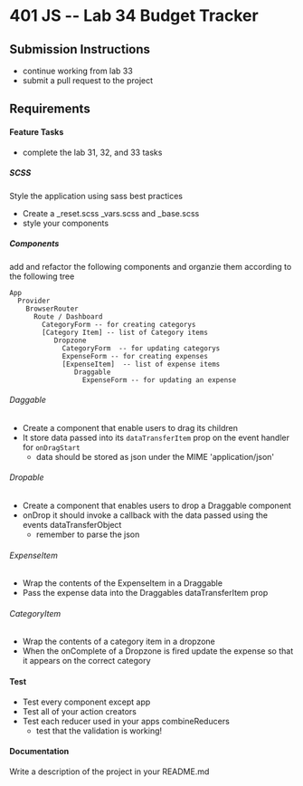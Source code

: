 401 JS --  Lab 34 Budget Tracker
===

## Submission Instructions
  * continue working from lab 33
  * submit a pull request to the project

## Requirements  
#### Feature Tasks 
* complete the lab 31, 32, and 33 tasks
##### SCSS
Style the application using sass best practices  
 * Create a _reset.scss _vars.scss and _base.scss
 * style your components 

##### Components
add and refactor  the following components and organzie them according to the following tree
``` 
App
  Provider 
    BrowserRouter
      Route / Dashboard
        CategoryForm -- for creating categorys
        [Category Item] -- list of Category items
           Dropzone
             CategoryForm  -- for updating categorys
             ExpenseForm -- for creating expenses
             [ExpenseItem]  -- list of expense items
                Draggable 
                  ExpenseForm -- for updating an expense
```
###### Daggable
* Create a component that enable users to drag its children
* It store data passed into its `dataTransferItem` prop on the event handler for `onDragStart`
  * data should be stored as json under the MIME 'application/json'

###### Dropable 
* Create a component that enables users to drop a Draggable component
* onDrop it should invoke a callback with the data passed using the events dataTransferObject
  * remember to parse the json 
###### ExpenseItem
* Wrap the contents of the ExpenseItem in a Draggable 
* Pass the expense data into the Draggables dataTransferItem prop
###### CategoryItem
* Wrap the contents of a category item in a dropzone 
* When the onComplete of a Dropzone is fired update the expense so that it appears on the correct category

#### Test
* Test every component except app
* Test all of your action creators
* Test each reducer used in your apps combineReducers
  * test that the validation is working!

####  Documentation  
Write a description of the project in your README.md
